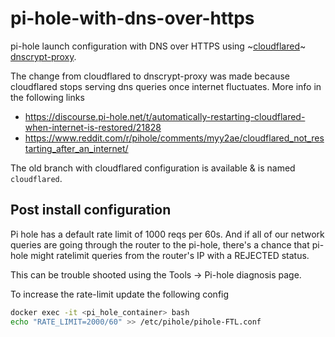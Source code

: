 # pi-hole-with-dns-over-https

pi-hole launch configuration with DNS over HTTPS using ~[cloudflared](https://github.com/cloudflare/cloudflared)~ [dnscrypt-proxy](https://github.com/DNSCrypt/dnscrypt-proxy).

The change from cloudflared to dnscrypt-proxy was made because cloudflared stops serving dns queries once internet fluctuates. More info in the following links

- https://discourse.pi-hole.net/t/automatically-restarting-cloudflared-when-internet-is-restored/21828
- https://www.reddit.com/r/pihole/comments/myy2ae/cloudflared_not_restarting_after_an_internet/

The old branch with cloudflared configuration is available & is named `cloudflared`.

## Post install configuration

Pi hole has a default rate limit of 1000 reqs per 60s. And if all of our network queries are going through the router to the pi-hole, there's a chance that pi-hole might ratelimit queries from the router's IP with a REJECTED status.

This can be trouble shooted using the Tools -> Pi-hole diagnosis page.

To increase the rate-limit update the following config

```sh
docker exec -it <pi_hole_container> bash
echo "RATE_LIMIT=2000/60" >> /etc/pihole/pihole-FTL.conf
```
